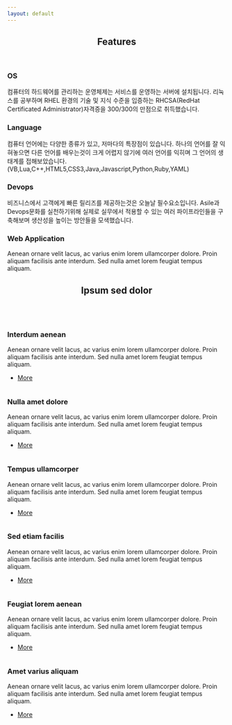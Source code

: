 ```yaml
---
layout: default
---
```


<!-- Section -->
<section>
	<header class="major">
		<h2>Features</h2>
	</header>
	<div class="features">
		<article>
			<span class="icon fa-linux"></span>
			<div class="content">
				<h3>OS</h3>
				<p>컴퓨터의 하드웨어를 관리하는 운영체제는 서비스를 운영하는 서버에 설치됩니다. 리눅스를 공부하며 RHEL 환경의 기술 및 지식 수준을 입증하는 RHCSA(RedHat Certificated Administrator)자격증을 300/300의 만점으로 취득했습니다.</p>
			</div>
		</article>
		<article>
			<span class="icon fa-commenting"></span>
			<div class="content">
				<h3>Language</h3>
				<p>컴퓨터 언어에는 다양한 종류가 있고, 저마다의 특장점이 있습니다. 하나의 언어를 잘 익혀놓으면 다른 언어를 배우는것이 크게 어렵지 않기에 여러 언어를 익히며 그 언어의 생태계를 접해보았습니다.(VB,Lua,C++,HTML5,CSS3,Java,Javascript,Python,Ruby,YAML)</p>
			</div>
		</article>
		<article>
			<span class="icon fa-git"></span>
			<div class="content">
				<h3>Devops</h3>
				<p>비즈니스에서 고객에게 빠른 릴리즈를 제공하는것은 오늘날 필수요소입니다. Asile과 Devops문화를 실천하기위해 실제로 실무에서 적용할 수 있는 여러 파이프라인들을 구축해보며 생산성을 높이는 방안들을 모색했습니다.</p>
			</div>
		</article>
		<article>
			<span class="icon fa-html5"></span>
			<div class="content">
				<h3>Web Application</h3>
				<p>Aenean ornare velit lacus, ac varius enim lorem ullamcorper dolore. Proin aliquam facilisis ante interdum. Sed nulla amet lorem feugiat tempus aliquam.</p>
			</div>
		</article>
	</div>
</section>

<!-- Section -->
<section>
	<header class="major">
		<h2>Ipsum sed dolor</h2>
	</header>
	<div class="posts">
		<article>
			<a href="#" class="image"><img src="{{ url }}/assets/images/pic01.jpg" alt="" /></a>
			<h3>Interdum aenean</h3>
			<p>Aenean ornare velit lacus, ac varius enim lorem ullamcorper dolore. Proin aliquam facilisis ante interdum. Sed nulla amet lorem feugiat tempus aliquam.</p>
			<ul class="actions">
				<li><a href="#" class="button">More</a></li>
			</ul>
		</article>
		<article>
			<a href="#" class="image"><img src="{{ url }}/assets/images/pic02.jpg" alt="" /></a>
			<h3>Nulla amet dolore</h3>
			<p>Aenean ornare velit lacus, ac varius enim lorem ullamcorper dolore. Proin aliquam facilisis ante interdum. Sed nulla amet lorem feugiat tempus aliquam.</p>
			<ul class="actions">
				<li><a href="#" class="button">More</a></li>
			</ul>
		</article>
		<article>
			<a href="#" class="image"><img src="{{ url }}/assets/images/pic03.jpg" alt="" /></a>
			<h3>Tempus ullamcorper</h3>
			<p>Aenean ornare velit lacus, ac varius enim lorem ullamcorper dolore. Proin aliquam facilisis ante interdum. Sed nulla amet lorem feugiat tempus aliquam.</p>
			<ul class="actions">
				<li><a href="#" class="button">More</a></li>
			</ul>
		</article>
		<article>
			<a href="#" class="image"><img src="{{ url }}/assets/images/pic04.jpg" alt="" /></a>
			<h3>Sed etiam facilis</h3>
			<p>Aenean ornare velit lacus, ac varius enim lorem ullamcorper dolore. Proin aliquam facilisis ante interdum. Sed nulla amet lorem feugiat tempus aliquam.</p>
			<ul class="actions">
				<li><a href="#" class="button">More</a></li>
			</ul>
		</article>
		<article>
			<a href="#" class="image"><img src="{{ url }}/assets/images/pic05.jpg" alt="" /></a>
			<h3>Feugiat lorem aenean</h3>
			<p>Aenean ornare velit lacus, ac varius enim lorem ullamcorper dolore. Proin aliquam facilisis ante interdum. Sed nulla amet lorem feugiat tempus aliquam.</p>
			<ul class="actions">
				<li><a href="#" class="button">More</a></li>
			</ul>
		</article>
		<article>
			<a href="#" class="image"><img src="{{ url }}/assets/images/pic06.jpg" alt="" /></a>
			<h3>Amet varius aliquam</h3>
			<p>Aenean ornare velit lacus, ac varius enim lorem ullamcorper dolore. Proin aliquam facilisis ante interdum. Sed nulla amet lorem feugiat tempus aliquam.</p>
			<ul class="actions">
				<li><a href="#" class="button">More</a></li>
			</ul>
		</article>
	</div>
</section>
